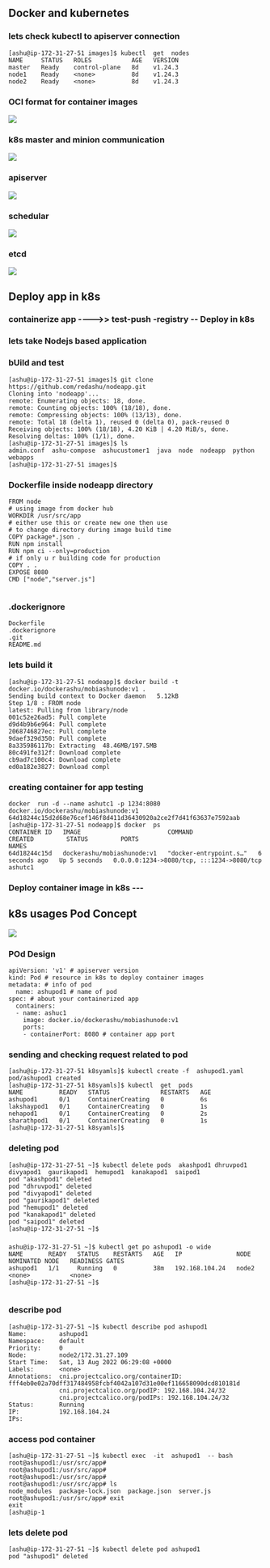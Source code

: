## Docker and kubernetes 

### lets check kubectl to apiserver connection 

```
[ashu@ip-172-31-27-51 images]$ kubectl  get  nodes
NAME     STATUS   ROLES           AGE   VERSION
master   Ready    control-plane   8d    v1.24.3
node1    Ready    <none>          8d    v1.24.3
node2    Ready    <none>          8d    v1.24.3
```

### OCI format for container images 

<img src="oci.png">

### k8s master and minion communication 

<img src="min.png">

### apiserver 

<img src="api.png">

### schedular 

<img src="sch.png">

### etcd 

<img src="etcd.png">

## Deploy app in k8s 

###  containerize app  ---->> test-push -registry -- Deploy in k8s 

### lets take Nodejs based application 

### bUild and test 

```
[ashu@ip-172-31-27-51 images]$ git clone https://github.com/redashu/nodeapp.git
Cloning into 'nodeapp'...
remote: Enumerating objects: 18, done.
remote: Counting objects: 100% (18/18), done.
remote: Compressing objects: 100% (13/13), done.
remote: Total 18 (delta 1), reused 0 (delta 0), pack-reused 0
Receiving objects: 100% (18/18), 4.20 KiB | 4.20 MiB/s, done.
Resolving deltas: 100% (1/1), done.
[ashu@ip-172-31-27-51 images]$ ls
admin.conf  ashu-compose  ashucustomer1  java  node  nodeapp  python  webapps
[ashu@ip-172-31-27-51 images]$ 

```

### Dockerfile inside nodeapp directory 

```
FROM node
# using image from docker hub 
WORKDIR /usr/src/app
# either use this or create new one then use 
# to change directory during image build time 
COPY package*.json .
RUN npm install 
RUN npm ci --only=production 
# if only u r building code for production 
COPY . . 
EXPOSE 8080
CMD ["node","server.js"]


```

### .dockerignore 

```
Dockerfile
.dockerignore
.git
README.md
```

### lets build it 

```
[ashu@ip-172-31-27-51 nodeapp]$ docker build -t docker.io/dockerashu/mobiashunode:v1 .
Sending build context to Docker daemon   5.12kB
Step 1/8 : FROM node
latest: Pulling from library/node
001c52e26ad5: Pull complete 
d9d4b9b6e964: Pull complete 
2068746827ec: Pull complete 
9daef329d350: Pull complete 
8a335986117b: Extracting  48.46MB/197.5MB
80c491fe312f: Download complete 
cb9ad7c100c4: Download complete 
ed0a182e3827: Download compl
```

### creating container for app testing 

```
docker  run -d --name ashutc1 -p 1234:8080 docker.io/dockerashu/mobiashunode:v1
64d18244c15d2d68e76cef146f8d411d36430920a2ce2f7d41f63637e7592aab
[ashu@ip-172-31-27-51 nodeapp]$ docker  ps
CONTAINER ID   IMAGE                        COMMAND                  CREATED         STATUS         PORTS                                       NAMES
64d18244c15d   dockerashu/mobiashunode:v1   "docker-entrypoint.s…"   6 seconds ago   Up 5 seconds   0.0.0.0:1234->8080/tcp, :::1234->8080/tcp   ashutc1
```

### Deploy container image in k8s --- 

## k8s usages Pod Concept 

<img src="pod.png">


### POd Design 

```
apiVersion: 'v1' # apiserver version 
kind: Pod # resource in k8s to deploy container images 
metadata: # info of pod 
  name: ashupod1 # name of pod 
spec: # about your containerized app
  containers:
  - name: ashuc1
    image: docker.io/dockerashu/mobiashunode:v1
    ports:
    - containerPort: 8080 # container app port 
```

### sending and checking request related to pod 

```
[ashu@ip-172-31-27-51 k8syamls]$ kubectl create -f  ashupod1.yaml 
pod/ashupod1 created
[ashu@ip-172-31-27-51 k8syamls]$ kubectl  get  pods 
NAME          READY   STATUS              RESTARTS   AGE
ashupod1      0/1     ContainerCreating   0          6s
lakshaypod1   0/1     ContainerCreating   0          1s
nehapod1      0/1     ContainerCreating   0          2s
sharathpod1   0/1     ContainerCreating   0          1s
[ashu@ip-172-31-27-51 k8syamls]$ 

```

### deleting pod 

```
[ashu@ip-172-31-27-51 ~]$ kubectl delete pods  akashpod1 dhruvpod1  divyapod1  gaurikapod1  hemupod1  kanakapod1  saipod1 
pod "akashpod1" deleted
pod "dhruvpod1" deleted
pod "divyapod1" deleted
pod "gaurikapod1" deleted
pod "hemupod1" deleted
pod "kanakapod1" deleted
pod "saipod1" deleted
[ashu@ip-172-31-27-51 ~]$ 

```

### 

```
ashu@ip-172-31-27-51 ~]$ kubectl get po ashupod1 -o wide
NAME       READY   STATUS    RESTARTS   AGE   IP               NODE    NOMINATED NODE   READINESS GATES
ashupod1   1/1     Running   0          38m   192.168.104.24   node2   <none>           <none>
[ashu@ip-172-31-27-51 ~]$ 


```

### describe pod 

```
[ashu@ip-172-31-27-51 ~]$ kubectl describe pod ashupod1 
Name:         ashupod1
Namespace:    default
Priority:     0
Node:         node2/172.31.27.109
Start Time:   Sat, 13 Aug 2022 06:29:08 +0000
Labels:       <none>
Annotations:  cni.projectcalico.org/containerID: fff4eb0e02a70dff317484958fcbf4042a107d31e00ef116658090dcd810181d
              cni.projectcalico.org/podIP: 192.168.104.24/32
              cni.projectcalico.org/podIPs: 192.168.104.24/32
Status:       Running
IP:           192.168.104.24
IPs:

```

### access pod container 

```
[ashu@ip-172-31-27-51 ~]$ kubectl exec  -it  ashupod1  -- bash 
root@ashupod1:/usr/src/app# 
root@ashupod1:/usr/src/app# 
root@ashupod1:/usr/src/app# 
root@ashupod1:/usr/src/app# ls
node_modules  package-lock.json  package.json  server.js
root@ashupod1:/usr/src/app# exit
exit
[ashu@ip-1
```

### lets delete pod 

```
[ashu@ip-172-31-27-51 ~]$ kubectl delete pod ashupod1 
pod "ashupod1" deleted


```


